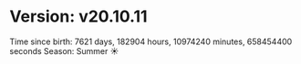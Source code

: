 # Version: v20.10.11
Time since birth: 7621 days, 182904 hours, 10974240 minutes, 658454400 seconds
Season: Summer ☀️
